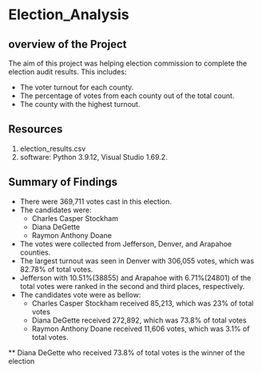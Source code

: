 # Election_Analysis
## overview of the Project
The aim of this project was helping election commission to complete the election audit results. This includes:
* The voter turnout for each county.
* The percentage of votes from each county out of the total count.
* The county with the highest turnout.
## Resources
1. election_results.csv
2. software: Python 3.9.12, Visual Studio 1.69.2. 
## Summary of Findings
* There were 369,711 votes cast in this election.
* The candidates were:
    - Charles Casper Stockham
    - Diana DeGette
    - Raymon Anthony Doane
* The votes were collected from Jefferson, Denver, and Arapahoe counties.
* The largest turnout was seen in Denver with 306,055 votes, which was 82.78% of total votes.
* Jefferson with 10.51%(38855) and Arapahoe with 6.71%(24801) of the total votes were ranked in the second and third places, respectively.
* The candidates vote were as bellow:
    - Charles Casper Stockham received 85,213, which was 23% of total votes
    - Diana DeGette received 272,892, which was 73.8% of total votes
    - Raymon Anthony Doane received 11,606 votes, which was 3.1% of total votes.


**        Diana DeGette who received 73.8% of total votes is the winner of the election 

